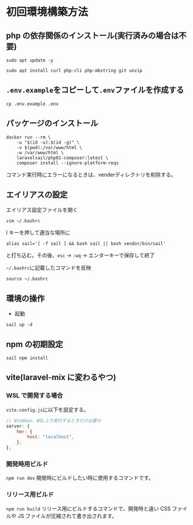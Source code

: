 # 初回環境構築方法

## php の依存関係のインストール(実行済みの場合は不要)

```
sudo apt update -y
```

```
sudo apt install curl php-cli php-mbstring git unzip
```

<!-- ## composerのインストール
> php -r "copy('https://getcomposer.org/installer', 'composer-setup.php');"

> php -r "if (hash_file('sha384', 'composer-setup.php') === 'e0012edf3e80b6978849f5eff0d4b4e4c79ff1609dd1e613307e16318854d24ae64f26d17af3ef0bf7cfb710ca74755a') { echo 'Installer verified'; } else { echo 'Installer corrupt'; unlink('composer-setup.php'); } echo PHP_EOL;"

> curl -sS https://getcomposer.org/installer | php

> sudo mv composer.phar /usr/local/bin/composer

> sudo chmod +x /usr/local/bin/composer

> source ~/.bashrc

> php composer-setup.php

> php -r "unlink('composer-setup.php');" -->

## `.env.example`をコピーして`.env`ファイルを作成する<br>

```
cp .env.example .env
```

## パッケージのインストール

```shell
docker run --rm \
    -u "$(id -u):$(id -g)" \
    -v $(pwd):/var/www/html \
    -w /var/www/html \
    laravelsail/php81-composer:latest \
    composer install --ignore-platform-reqs
```
コマンド実行時にエラーになるときは、venderディレクトリを削除する。

## エイリアスの設定

エイリアス設定ファイルを開く

```
vim ~/.bashrc
```

I キーを押して適当な場所に

```
alias sail='[ -f sail ] && bash sail || bash vendor/bin/sail'
```

と打ち込む。その後、`esc` -> `:wq` -> エンターキーで保存して終了

`~/.bashrc`に記載したコマンドを反映

```
source ~/.bashrc
```

## 環境の操作

-   起動

```
sail up -d
```

## npm の初期設定

```
sail npm install
```

## vite(laravel-mix に変わるやつ)

### WSL で開発する場合

`vite.config.js`に以下を設定する。

```javascript
// Windows、WSL上で実行するときだけ必要か
server: {
    hmr: {
        host: "localhost",
    },
},
```

### 開発時用ビルド

`npm run dev`
開発時にビルドしたい時に使用するコマンドです。

### リリース用ビルド

`npm run build`
リリース用にビルドするコマンドで、開発時と違い CSS ファイルや JS ファイルが圧縮されて書き出されます。
